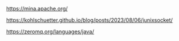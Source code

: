 https://mina.apache.org/

https://kohlschuetter.github.io/blog/posts/2023/08/06/junixsocket/

https://zeromq.org/languages/java/